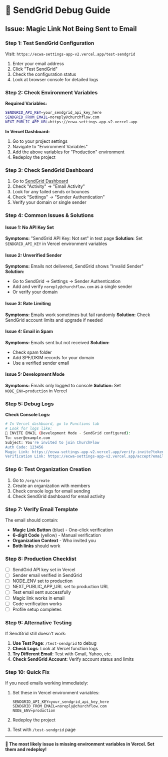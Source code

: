 # 🔧 SendGrid Debug Guide

## **Issue: Magic Link Not Being Sent to Email**

### **Step 1: Test SendGrid Configuration**

Visit: `https://ecwa-settings-app-v2.vercel.app/test-sendgrid`

1. Enter your email address
2. Click "Test SendGrid"
3. Check the configuration status
4. Look at browser console for detailed logs

### **Step 2: Check Environment Variables**

**Required Variables:**
```bash
SENDGRID_API_KEY=your_sendgrid_api_key_here
SENDGRID_FROM_EMAIL=noreply@churchflow.com
NEXT_PUBLIC_APP_URL=https://ecwa-settings-app-v2.vercel.app
```

**In Vercel Dashboard:**
1. Go to your project settings
2. Navigate to "Environment Variables"
3. Add the above variables for "Production" environment
4. Redeploy the project

### **Step 3: Check SendGrid Dashboard**

1. Go to [SendGrid Dashboard](https://app.sendgrid.com/)
2. Check "Activity" → "Email Activity"
3. Look for any failed sends or bounces
4. Check "Settings" → "Sender Authentication"
5. Verify your domain or single sender

### **Step 4: Common Issues & Solutions**

#### **Issue 1: No API Key Set**
**Symptoms:** "SendGrid API Key: Not set" in test page
**Solution:** Set `SENDGRID_API_KEY` in Vercel environment variables

#### **Issue 2: Unverified Sender**
**Symptoms:** Emails not delivered, SendGrid shows "Invalid Sender"
**Solution:** 
- Go to SendGrid → Settings → Sender Authentication
- Add and verify `noreply@churchflow.com` as a single sender
- Or verify your domain

#### **Issue 3: Rate Limiting**
**Symptoms:** Emails work sometimes but fail randomly
**Solution:** Check SendGrid account limits and upgrade if needed

#### **Issue 4: Email in Spam**
**Symptoms:** Emails sent but not received
**Solution:** 
- Check spam folder
- Add SPF/DKIM records for your domain
- Use a verified sender email

#### **Issue 5: Development Mode**
**Symptoms:** Emails only logged to console
**Solution:** Set `NODE_ENV=production` in Vercel

### **Step 5: Debug Logs**

**Check Console Logs:**
```bash
# In Vercel dashboard, go to Functions tab
# Look for logs like:
📧 INVITE EMAIL (Development Mode - SendGrid configured):
To: user@example.com
Subject: You're invited to join ChurchFlow
Auth Code: 123456
Magic Link: https://ecwa-settings-app-v2.vercel.app/verify-invite?token=xxx
Verification Link: https://ecwa-settings-app-v2.vercel.app/accept?email=xxx&code=123456
```

### **Step 6: Test Organization Creation**

1. Go to `/org/create`
2. Create an organization with members
3. Check console logs for email sending
4. Check SendGrid dashboard for email activity

### **Step 7: Verify Email Template**

The email should contain:
- **Magic Link Button** (blue) - One-click verification
- **6-digit Code** (yellow) - Manual verification
- **Organization Context** - Who invited you
- **Both links** should work

### **Step 8: Production Checklist**

- [ ] SendGrid API key set in Vercel
- [ ] Sender email verified in SendGrid
- [ ] NODE_ENV set to production
- [ ] NEXT_PUBLIC_APP_URL set to production URL
- [ ] Test email sent successfully
- [ ] Magic link works in email
- [ ] Code verification works
- [ ] Profile setup completes

### **Step 9: Alternative Testing**

If SendGrid still doesn't work:

1. **Use Test Page**: `/test-sendgrid` to debug
2. **Check Logs**: Look at Vercel function logs
3. **Try Different Email**: Test with Gmail, Yahoo, etc.
4. **Check SendGrid Account**: Verify account status and limits

### **Step 10: Quick Fix**

If you need emails working immediately:

1. Set these in Vercel environment variables:
   ```
   SENDGRID_API_KEY=your_sendgrid_api_key_here
   SENDGRID_FROM_EMAIL=noreply@churchflow.com
   NODE_ENV=production
   ```

2. Redeploy the project

3. Test with `/test-sendgrid` page

---

**🎯 The most likely issue is missing environment variables in Vercel. Set them and redeploy!**
